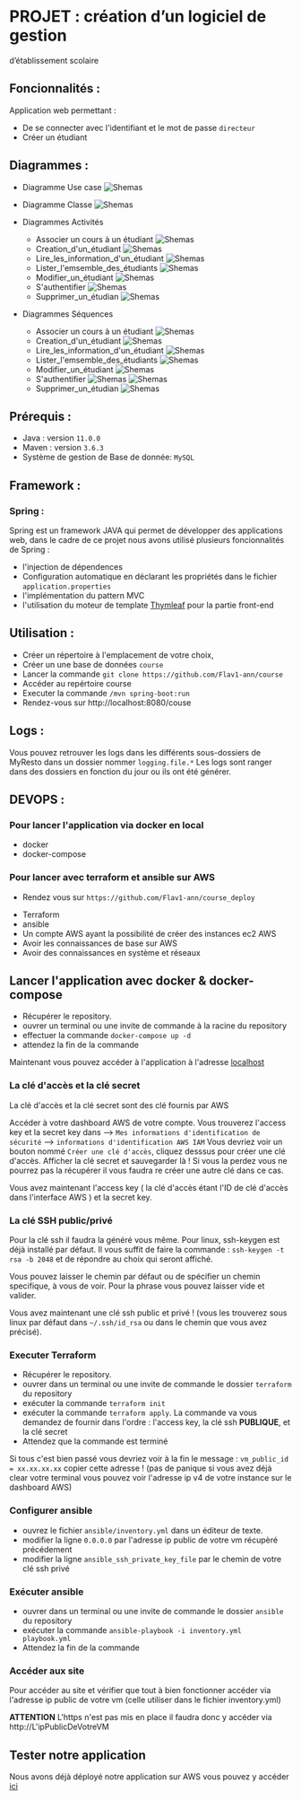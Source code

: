 # PROJET : création d’un logiciel de gestion
d’établissement scolaire


## Foncionnalités :

Application web  permettant :

* De se connecter avec l'identifiant et le mot de passe `directeur`
* Créer un étudiant
## Diagrammes :
* Diagramme Use case
 ![Shemas](imagesREADME/useCase.svg)
* Diagramme Classe
  ![Shemas](imagesREADME/Classe.svg)
* Diagrammes Activités
    - Associer un cours à un étudiant
 ![Shemas](imagesREADME/act__Associer_un_cours_à_un_étudiant__Associer_un_cours_à_un_étudiant.svg)
    - Creation_d'un_étudiant
 ![Shemas](imagesREADME/act__Creation_d'un_étudiant__Creation_d'un_étudiant.svg)
    - Lire_les_information_d'un_étudiant
 ![Shemas](imagesREADME/act__Lire_les_information_d'un_étudiant__Lire_les_information_d'un_étudiant.svg)
    - Lister_l'emsemble_des_étudiants
 ![Shemas](imagesREADME/act__Lister_l'emsemble_des_étudiants__Lister_l'emsemble_des_étudiants.svg)
    - Modifier_un_étudiant
 ![Shemas](imagesREADME/act__Modifier_un_étudiant__Modifier_un_étudiant.svg)
    - S'authentifier
 ![Shemas](imagesREADME/act__S'authentifier__S'authentifier.svg)
    - Supprimer_un_étudian
 ![Shemas](imagesREADME/act__Supprimer_un_étudiant__Supprimer_un_étudiant.svg)

* Diagrammes Séquences
    - Associer un cours à un étudiant
      ![Shemas](imagesREADME/sd__Associer_un_cours_à_un_étudiant__Associer_un_cours_à_un_étudiant.svg)
    - Creation_d'un_étudiant
      ![Shemas](imagesREADME/sd__Création_étudiant__Création_étudiant.svg)
    - Lire_les_information_d'un_étudiant
      ![Shemas](imagesREADME/sd__Lire_les_informations_d’un_étudiant__Lire_les_informations_d’un_étudiant.svg)
    - Lister_l'emsemble_des_étudiants
      ![Shemas](imagesREADME/sd__Lister_l’ensemble_des_étudiants_de_l’école__Lister_l’ensemble_des_étudiants_de_l’école.svg)
    - Modifier_un_étudiant
      ![Shemas](imagesREADME/sd__Modification_d'un_étudiant__Modification_d'un_étudiant.svg)
    - S'authentifier
      ![Shemas](imagesREADME/sd__Autentification_directeur__Autentification_directeur.svg)
      ![Shemas](imagesREADME/sd__Autentification_responsable__Autentification_responsable.svg)
    - Supprimer_un_étudian
      ![Shemas](imagesREADME/sd__Supprimer_un_étudiant__Supprimer_un_étudiant.svg)

          
## Prérequis :
* Java : version `11.0.0`
* Maven : version `3.6.3`
* Système de gestion de Base de donnée: `MySQL`

## Framework :
### Spring :
Spring est un framework JAVA qui permet de développer des applications web, dans le cadre de ce projet nous avons utilisé plusieurs foncionnalités de Spring :

* l'injection de dépendences
* Configuration automatique en déclarant les propriétés dans le fichier `application.properties`
* l'implémentation du pattern MVC
* l'utilisation du moteur de template [Thymleaf](https://www.thymeleaf.org/) pour la partie front-end

## Utilisation :
* Créer un répertoire à l'emplacement de votre choix,
* Créer un une base de données `course`
* Lancer la commande `git clone https://github.com/Flav1-ann/course`
* Accéder au repértoire course
* Executer la commande `/mvn spring-boot:run`
* Rendez-vous sur http://localhost:8080/couse

## Logs :
Vous pouvez retrouver les logs dans les différents sous-dossiers de MyResto dans un dossier nommer `logging.file.*`
Les logs sont ranger dans des dossiers en fonction du jour ou ils ont été générer.

## DEVOPS :

### Pour lancer l'application via docker en local

- docker
- docker-compose

### Pour lancer avec terraform et ansible sur AWS
* Rendez vous sur `https://github.com/Flav1-ann/course_deploy`

- Terraform
- ansible
- Un compte AWS ayant la possibilité de créer des instances ec2 AWS
- Avoir les connaissances de base sur AWS
- Avoir des connaissances en système et réseaux


## Lancer l'application avec docker & docker-compose <a name="docker"></a>
- Récupérer le repository.
- ouvrer un terminal ou une invite de commande à la racine du repository
- effectuer la commande `docker-compose up -d`
- attendez la fin de la commande

Maintenant vous pouvez accéder à l'application à l'adresse [localhost](http://localhost:8080/course/login)


### La clé d'accès et la clé secret

La clé d'accès et la clé secret sont des clé fournis par AWS

Accéder à votre dashboard AWS de votre compte.
Vous trouverez l'access key et la secret key dans --> `Mes informations d'identification de sécurité` --> `informations d'identification AWS IAM`
Vous devriez voir un bouton nommé `Créer une clé d'accès`, cliquez desssus pour créer une clé d'accès.
Afficher la clé secret et sauvegarder là ! Si vous la perdez vous ne pourrez pas la récupérer il vous faudra re créer une autre clé dans ce cas.

Vous avez maintenant l'access key ( la clé d'accès étant l'ID de clé d'accès dans l'interface AWS ) et la secret key.

### La clé SSH public/privé

Pour la clé ssh il faudra la généré vous même.
Pour linux, ssh-keygen est déjà installé par défaut. Il vous suffit de faire la commande : `ssh-keygen -t rsa -b 2048` et de répondre au choix qui seront affiché.

Vous pouvez laisser le chemin par défaut ou de spécifier un chemin specifique, à vous de voir.
Pour la phrase vous pouvez laisser vide et valider.

Vous avez maintenant une clé ssh public et privé ! (vous les trouverez sous linux par défaut dans `~/.ssh/id_rsa` ou dans le chemin que vous avez précisé).

### Executer Terraform

- Récupérer le repository.
- ouvrer dans un terminal ou une invite de commande le dossier `terraform` du repository
- exécuter la commande `terraform init`
- exécuter la commande `terraform apply`. La commande va vous demandez de fournir dans l'ordre : l'access key, la clé ssh **PUBLIQUE**, et la clé secret
- Attendez que la commande est terminé

Si tous c'est bien passé vous devriez voir à la fin le message : `vm_public_id = xx.xx.xx.xx` copier cette adresse ! (pas de panique si vous avez déjà clear votre terminal vous pouvez voir l'adresse ip v4 de votre instance sur le dashboard AWS)

### Configurer ansible

- ouvrez le fichier `ansible/inventory.yml` dans un éditeur de texte.
- modifier la ligne `0.0.0.0` par l'adresse ip public de votre vm récupèré précédement
- modifier la ligne `ansible_ssh_private_key_file` par le chemin de votre clé ssh privé

### Exécuter ansible

- ouvrer dans un terminal ou une invite de commande le dossier `ansible` du repository
- exécuter la commande `ansible-playbook -i inventory.yml playbook.yml`
- Attendez la fin de la commande

### Accéder aux site

Pour accéder au site et vérifier que tout à bien fonctionner accéder via l'adresse ip public de votre vm (celle utiliser dans le fichier inventory.yml)

**ATTENTION** L'https n'est pas mis en place il faudra donc y accéder via http://L'ipPublicDeVotreVM


## Tester notre application <a name="test"></a>

Nous avons déjà déployé notre application sur AWS vous pouvez y accéder [ici](http://3.220.51.2:8080/course/login)
